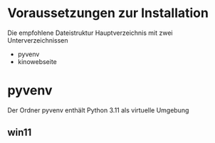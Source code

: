 # Voraussetzungen zur Installation
Die empfohlene Dateistruktur Hauptverzeichnis mit zwei Unterverzeichnissen

- pyvenv 
- kinowebseite

# pyvenv
Der Ordner pyvenv enthält Python 3.11 als virtuelle Umgebung
## win11
